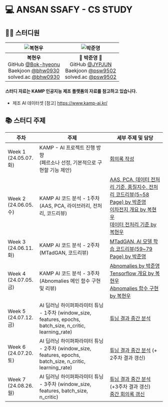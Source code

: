 # 💻 ANSAN SSAFY - CS STUDY

## 👨‍💻 스터디원

|    ![복현우](https://avatars.githubusercontent.com/u/127809940?v=4)    |    ![박준영](https://avatars.githubusercontent.com/u/156387559)    |
| :---: | :---: |
|    **복현우** <br/> GitHub [@Bok-hyeonu](https://github.com/Bok-hyeonu) <br/> Baekjoon [@bhw0930](https://www.acmicpc.net/user/bhw0930) <br/> solved.ac [@bhw0930](https://solved.ac/profile/bhw0930)    |    🐼 **박준영** 🐼 <br/> GitHub [@JYPJUN](https://github.com/JYPJUN) <br/> Baekjoon [@psw9502](https://www.acmicpc.net/user/psw9502) <br/> solved.ac [@psw9502](https://solved.ac/profile/psw9502)    |

#### 스터디 자료는 KAMP 인공지능 제조 플랫폼의 자료를 참고하고 있습니다.
- 제조 AI 데이터셋
[참고] https://www.kamp-ai.kr/

## 📚 스터디 주제

| 주차 | 주제 | 세부 주제 및 담당 |
| --- | --- | --- |
| Week 1 <br/> (24.05.07. 화)    | KAMP - AI 프로젝트 진행 방향 <br/> (페르소나 선정, 기본적으로 구현할 기능 제안)    | [회의록 작성](https://github.com/KAMP-Battery-Analysis/Code_Study/blob/main/Week_1/the_minutes.md) |
| Week 2 <br/> (24.06.05. 수)    | KAMP AI 코드 분석 - 1주차 <br/> (AAS, PCA, 라이브러리, 전처리, 코드리뷰)    | [AAS, PCA, 데이터 전처리 기준, 품질지수, 전처리 코드리뷰(5~58 Page) by 박준영](https://github.com/KAMP-Battery-Analysis/Code_Study/blob/main/Week_2/240603_JYPJUN.ipynb) <br/> [이차전지 개요 by 복현우](https://github.com/KAMP-Battery-Analysis/Code_Study/blob/main/Week_2/%EC%9D%B4%EC%B0%A8%EC%A0%84%EC%A7%80_BOK.md) <br/> [데이터 전처리 기준 by 복현우](https://github.com/KAMP-Battery-Analysis/Code_Study/blob/main/Week_2/datapreprocessing_BOK_hyeonu.ipynb)  |
| Week 3 <br/> (24.06.11. 화)    | KAMP AI 코드 분석 - 2주차 <br/> (MTadGAN, 코드리뷰)    | [MTadGAN, AI 모델 학습 코드리뷰(59~79 Page) by 박준영](https://github.com/KAMP-Battery-Analysis/Code_Study/blob/main/Week_3/240611_JYPJUN.ipynb) |
| Week 4 <br/> (24.07.05. 금)    | KAMP AI 코드 분석 - 3주차 <br/> (Abnomalies 메인 함수 구현 및 리뷰)    | [Abnomalies by 박준영](-) <br/> [Tensorflow 개요 by 복현우](https://github.com/KAMP-Battery-Analysis/Code_Study/blob/main/Week_4/Tensorflow_BOK.ipynb) <br/> [Abnomalies 함수 구현 by 복현우](https://github.com/KAMP-Battery-Analysis/Code_Study/blob/main/Week_4/anomalies_BOK.py) |
| Week 5 <br/> (24.07.12. 금)    | AI 딥러닝 하이퍼파라미터 튜닝 - 1주차 (window_size, features, epochs, batch_size, n_critic, learning_rate) | [튜닝 결과 중간 분석](https://github.com/KAMP-Battery-Analysis/Code_Study/blob/main/Week_5/README.md) |
| Week 6 <br/> (24.07.20. 토)    | AI 딥러닝 하이퍼파라미터 튜닝 - 2주차 (window_size, features, epochs, batch_size, n_critic, learning_rate) | [튜닝 결과 중간 분석](https://github.com/KAMP-Battery-Analysis/Code_Study/blob/main/Week_5/README.md) (+ 2주차 결과 갱신) |
| Week 7 <br/> (24.08.26. 월)    | AI 딥러닝 하이퍼파라미터 튜닝 - 3주차 (window_size, features, batch_size, n_critic) | [튜닝 결과 중간 분석](https://github.com/KAMP-Battery-Analysis/Code_Study/blob/main/Week_6/README.md) (+3주차 결과 갱신) <br/> [중간 회의록 갱신](https://github.com/KAMP-Battery-Analysis/Code_Study/blob/main/Week_6/중간회의록.md) |
